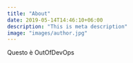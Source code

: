 ```yaml
---
title: "About"
date: 2019-05-14T14:46:10+06:00
description: "This is meta description"
image: "images/author.jpg"
---
```

Questo &egrave; OutOfDevOps